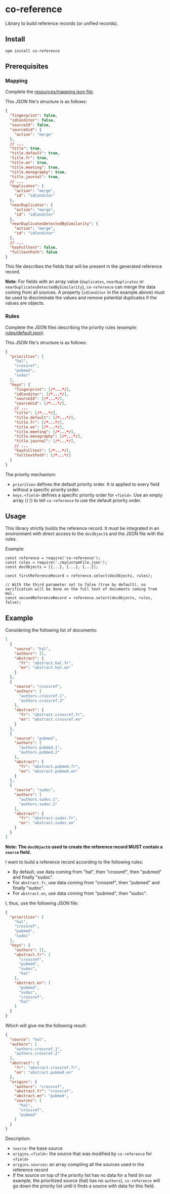 # co-reference
Library to build reference records (or unified records).

## Install
```
npm install co-reference
```

## Prerequisites

### Mapping
Complete the [resources/mapping.json file](./resources/mapping.json).

This JSON file's structure is as follows:
```JSON
{
  "fingerprint": false,
  "idConditor": false,
  "sourceId": false,
  "sourceUid": {
    "action": "merge"
  },
  // ...
  "title": true,
  "title.default": true,
  "title.fr": true,
  "title.en": true,
  "title.meeting": true,
  "title.monography": true,
  "title.journal": true,
  // ...
  "duplicates": {
    "action": "merge",
    "id": "idConditor"
  },
  "nearDuplicates": {
    "action": "merge",
    "id": "idConditor"
  },
  "nearDuplicatesDetectedBySimilarity": {
    "action": "merge",
    "id": "idConditor"
  },
  // ...
  "hasFulltext": false,
  "fulltextPath": false
}
```
This file describes the fields that will be present in the generated reference record.

**Note**: For fields with an array value (`duplicates`, `nearDuplicates` or `nearDuplicatesDetectedBySimilarity`), `co-reference` can merge the data coming from all sources. A property (`idConditor` in the example above) must be used to discriminate the values and remove potential duplicates if the values are objects.

### Rules
Complete the JSON files describing the priority rules (example: [rules/default.json](./rules/default.json)).

This JSON file's structure is as follows:
```JSON
{
  "priorities": [
    "hal",
    "crossref",
    "pubmed",
    "sudoc"
  ],
  "keys": {
    "fingerprint": [/*...*/],
    "idConditor": [/*...*/],
    "sourceId": [/*...*/],
    "sourceUid": [/*...*/],
    // ...
    "title": [/*...*/],
    "title.default": [/*...*/],
    "title.fr": [/*...*/],
    "title.en": [/*...*/],
    "title.meeting": [/*...*/],
    "title.monography": [/*...*/],
    "title.journal": [/*...*/],
    // ...
    "hasFulltext": [/*...*/],
    "fulltextPath": [/*...*/]
  }
}
```

The priority mechanism:
- `priorities` defines the default priority order. It is applied to every field without a specific priority order.
- `keys.<field>` defines a specific priority order for `<field>`. Use an empty array (`[]`) to tell `co-reference` to use the default priority order.

## Usage
This library strictly builds the reference record. It must be integrated in an environment with direct access to the `docObject`s and the JSON file with the rules.

Example:
```JS
const reference = require('co-reference');
const rules = require('./myCustomFile.json');
const docObjects = [{...}, {...}, {...}];

const firstReferenceRecord = reference.select(docObjects, rules);

// With the third parameter set to false (true by default), no verification will be done on the full text of documents coming from Hal.
const secondReferenceRecord = reference.select(docObjects, rules, false);
```

## Example
Considering the following list of documents:
```JSON
[
  {
    "source": "hal",
    "authors": [],
    "abstract": {
      "fr": "abstract.hal.fr",
      "en": "abstract.hal.en"
    }
  },
  {
    "source": "crossref",
    "authors": [
      "authors.crossref.1",
      "authors.crossref.2"
    ],
    "abstract": {
      "fr": "abstract.crossref.fr",
      "en": "abstract.crossref.en"
    }
  },
  {
    "source": "pubmed",
    "authors": [
      "authors.pubmed.1",
      "authors.pubmed.2"
    ],
    "abstract": {
      "fr": "abstract.pubmed.fr",
      "en": "abstract.pubmed.en"
    }
  },
  {
    "source": "sudoc",
    "authors": [
      "authors.sudoc.1",
      "authors.sudoc.2"
    ],
    "abstract": {
      "fr": "abstract.sudoc.fr",
      "en": "abstract.sudoc.en"
    }
  }
]
```
**Note: The `docObject`s used to create the reference record MUST contain a `source` field.**

I want to build a reference record according to the following rules:
- By default, use data coming from "hal", then "crossref", then "pubmed" and finally "sudoc".
- For `abstract.fr`, use data coming from "crossref", then "pubmed" and finally "sudoc".
- For `abstract.en`, use data coming from "pubmed", then "sudoc".

I, thus, use the following JSON file:
```JSON
{
  "priorities": [
    "hal",
    "crossref",
    "pubmed",
    "sudoc"
  ],
  "keys": {
    "authors": [],
    "abstract.fr": [
      "crossref",
      "pubmed",
      "sudoc",
      "hal"
    ],
    "abstract.en": [
      "pubmed",
      "sudoc",
      "crossref",
      "hal"
    ]
  }
}
```

Which will give me the following result:
```JSON
{
  "source": "hal",
  "authors": [
    "authors.crossref.1",
    "authors.crossref.2"
  ],
  "abstract": {
    "fr": "abstract.crossref.fr",
    "en": "abstract.pubmed.en"
  },
  "origins": {
    "authors": "crossref",
    "abstract.fr": "crossref",
    "abstract.en": "pubmed",
    "sources": [
      "hal",
      "crossref",
      "pubmed"
    ]
  }
}
```

Description:
- `source`: the base source
- `origins.<field>`: the source that was modified by `co-reference` for `<field>`
- `origins.sources`: an array compiling all the sources used in the reference record
- If the source on top of the priority list has no data for a field (in our example, the prioritized source (hal) has no `authors`), `co-reference` will go down the priority list until it finds a source with data for this field.
